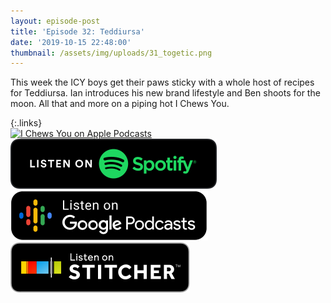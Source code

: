 ```yaml
---
layout: episode-post
title: 'Episode 32: Teddiursa'
date: '2019-10-15 22:48:00'
thumbnail: /assets/img/uploads/31_togetic.png
---
```

This week the ICY boys get their paws sticky with a whole host of recipes for Teddiursa. Ian introduces his new brand lifestyle and Ben shoots for the moon. All that and more on a piping hot I Chews You.

{:.links}  
[![I Chews You on Apple Podcasts](https://linkmaker.itunes.apple.com/en-us/badge-lrg.svg?releaseDate=2019-04-16T00:00:00Z&kind=podcast&bubble=podcasts)](https://podcasts.apple.com/us/podcast/32-teddiursa/id1455409177?i=1000453601112)  [![I Chews You on Spotify](/assets/img/uploads/spotify-badge-button.svg)](https://open.spotify.com/episode/1XHHGY0iAfM9zRaXIw0KIc)  [![I Chews You on Google Podcasts](/assets/img/uploads/google-podcasts-badge-button.svg)](https://podcasts.google.com/?feed=aHR0cHM6Ly9pY2hld3N5b3UubGlic3luLmNvbS9yc3M&episode=MjgwOTU0N2Q1OTgzNDIyMjk0ZGQ4MDRjODIzMDVkOGI&ved=0CCAQzsICahcKEwjYxKC5-sLnAhUAAAAAHQAAAAAQAQ)  [![I Chews You on Stitcher](/assets/img/uploads/stitcher-badge-button.svg)](https://www.stitcher.com/s?eid=64608159)
